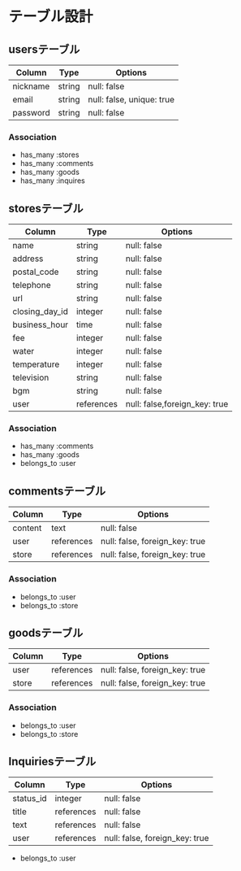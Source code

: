 # テーブル設計

## usersテーブル

| Column     | Type   | Options                   |
|------------|------- |---------------------------|
| nickname   | string | null: false               |
| email      | string | null: false, unique: true |
| password   | string | null: false               |


### Association

- has_many :stores
- has_many :comments
- has_many :goods
- has_many :inquires

## storesテーブル

| Column         | Type       | Options                        |
|--------------- |------------|--------------------------------|
| name           | string     | null: false                    |
| address        | string     | null: false                    |
| postal_code    | string     | null: false                    |
| telephone      | string     | null: false                    |
| url            | string     | null: false                    |
| closing_day_id | integer    | null: false                    |
| business_hour  | time       | null: false                    |
| fee            | integer    | null: false                    |
| water          | integer    | null: false                    |
| temperature    | integer    | null: false                    |
| television     | string     | null: false                    |
| bgm            | string     | null: false                    |
| user           | references | null: false,foreign_key: true  |


### Association

- has_many   :comments
- has_many   :goods
- belongs_to :user

## commentsテーブル

| Column    | Type       | Options                        |
|-----------|------------|--------------------------------|
| content   | text       | null: false                    |
| user      | references | null: false, foreign_key: true |
| store     | references | null: false, foreign_key: true |

### Association

- belongs_to :user
- belongs_to :store

## goodsテーブル

| Column    | Type       | Options                        |
|-----------|------------|--------------------------------|
| user      | references | null: false, foreign_key: true |
| store     | references | null: false, foreign_key: true |

### Association

- belongs_to :user
- belongs_to :store

## Inquiriesテーブル

| Column    | Type       | Options                        |
|-----------|------------|--------------------------------|
| status_id | integer    | null: false                    |
| title     | references | null: false                    |
| text      | references | null: false                    |
| user      | references | null: false, foreign_key: true |

- belongs_to :user
